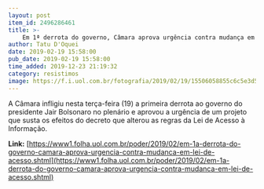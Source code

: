 ```yaml
---
layout: post
item_id: 2496286461
title: >-
    Em 1ª derrota do governo, Câmara aprova urgência contra mudança em Lei de Acesso
author: Tatu D'Oquei
date: 2019-02-19 15:58:00
pub_date: 2019-02-19 15:58:00
time_added: 2019-12-23 21:19:32
category: resistimos
image: https://f.i.uol.com.br/fotografia/2019/02/19/15506058855c6c5e3d55359_1550605885_3x2_rt.jpg
---
```


A Câmara infligiu nesta terça-feira (19) a primeira derrota ao governo do presidente Jair Bolsonaro no plenário e aprovou a urgência de um projeto que susta os efeitos do decreto que alterou as regras da Lei de Acesso à Informação.

**Link:** [https://www1.folha.uol.com.br/poder/2019/02/em-1a-derrota-do-governo-camara-aprova-urgencia-contra-mudanca-em-lei-de-acesso.shtml](https://www1.folha.uol.com.br/poder/2019/02/em-1a-derrota-do-governo-camara-aprova-urgencia-contra-mudanca-em-lei-de-acesso.shtml)

